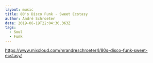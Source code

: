 ```yaml
---
layout: music
title: 80's Disco Funk - Sweet Ecstasy
author: André Schroeter
date: 2019-06-19T22:04:30.363Z
tags:
  - Soul
  - Funk
---
```

https://www.mixcloud.com/mrandreschroeter4/80s-disco-funk-sweet-ecstasy/
